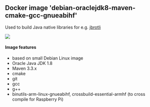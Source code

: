
## Docker image 'debian-oraclejdk8-maven-cmake-gcc-gnueabihf'

Used to build Java native libraries for e.g. [jbrotli](https://github.com/meteogroup/jbrotli)

[![](https://images.microbadger.com/badges/image/nitram509/debian-oraclejdk8-maven-cmake-gcc-gnueabihf.svg)](https://microbadger.com/images/nitram509/debian-oraclejdk8-maven-cmake-gcc-gnueabihf "Get your own image badge on microbadger.com")

#### Image features

* based on small Debian Linux image
* Oracle Java JDK 1.8
* Maven 3.3.x
* cmake
* git
* gcc
* g++
* binutils-arm-linux-gnueabihf, crossbuild-essential-armhf (to cross compile for Raspberry Pi)

